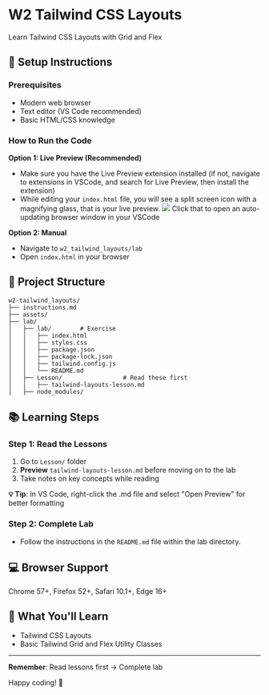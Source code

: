 # W2 Tailwind CSS Layouts

Learn Tailwind CSS Layouts with Grid and Flex

## 🚀 Setup Instructions

### Prerequisites
- Modern web browser
- Text editor (VS Code recommended)
- Basic HTML/CSS knowledge

### How to Run the Code
**Option 1: Live Preview (Recommended)**
- Make sure you have the Live Preview extension installed (if not, navigate to extensions in VSCode, and search for Live Preview, then install the extension)
- While editing your `index.html` file, you will see a split screen icon with a magnifying glass, that is your live preview. <img src='./assets/previewIcon.png'> Click that to open an auto-updating browser window in your VSCode

**Option 2: Manual**
- Navigate to `w2_tailwind_layouts/lab`
- Open `index.html` in your browser

## 📁 Project Structure

```
w2-tailwind_layouts/
├── instructions.md
├── assets/
├── lab/
│   ├── lab/        # Exercise
│   │   ├── index.html
│   │   ├── styles.css
│   │   ├── package.json
│   │   ├── package-lock.json
│   │   ├── tailwind.config.js
│   │   └── README.md
│   ├── Lesson/                 # Read these first
│   │   ├── tailwind-layouts-lesson.md
│   ├── node_modules/

```

## 📚 Learning Steps

### Step 1: Read the Lessons
1. Go to `Lesson/` folder
2. **Preview** `tailwind-layouts-lesson.md` before moving on to the lab
4. Take notes on key concepts while reading

**💡 Tip**: In VS Code, right-click the .md file and select "Open Preview" for better formatting

### Step 2: Complete Lab

- Follow the instructions in the `README.md` file within the lab directory.

## 💻 Browser Support
Chrome 57+, Firefox 52+, Safari 10.1+, Edge 16+

## 🎯 What You'll Learn
- Tailwind CSS Layouts
- Basic Tailwind Grid and Flex Utility Classes

---

**Remember**: Read lessons first → Complete lab

Happy coding! 🎉